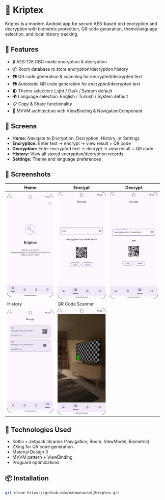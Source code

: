 # 🔐 Kriptex

Kriptex is a modern Android app for secure AES-based text encryption and decryption with biometric protection, QR code generation, theme/language selection, and local history tracking.

## 🚀 Features

- 🔒 AES-128 CBC mode encryption & decryption
- 📦 Room database to store encryption/decryption history
- 📷 QR code generation & scanning for encrypted/decrypted text
- 📷 Automatic QR code generation for encrypted/decrypted text
- 🌓 Theme selection: Light / Dark / System default
- 🌍 Language selection: English / Turkish / System default
- 📋 Copy & Share functionality
- 🧠 MVVM architecture with ViewBinding & NavigationComponent

## 📱 Screens

- **Home:** Navigate to Encryption, Decryption, History, or Settings
- **Encryption:** Enter text → encrypt → view result + QR code
- **Decryption:** Enter encrypted text → decrypt → view result + QR code
- **History:** View all stored encryption/decryption records
- **Settings:** Theme and language preferences

## 📸 Screenshots

| Home | Encrypt | Decrypt |
|------|---------|---------|
| ![](assets/home_screen.png) | ![](assets/encrypt_screen.png) | ![](assets/decrypt_screen.png) |
| History | QR Code Scanner |
| ![](assets/history_screen.png) | ![](assets/barcode_screen.png) |

## 💾 Technologies Used

- Kotlin + Jetpack libraries (Navigation, Room, ViewModel, Biometric)
- ZXing for QR code generation
- Material Design 3
- MVVM pattern + ViewBinding
- Proguard optimizations

## 📦 Installation

```bash
git clone https://github.com/mahmutaunal/Kriptex.git
